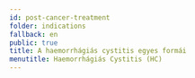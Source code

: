 ```yaml
---
id: post-cancer-treatment
folder: indications
fallback: en
public: true
title: A haemorrhágiás cystitis egyes formái
menutitle: Haemorrhágiás Cystitis (HC)
---
```

